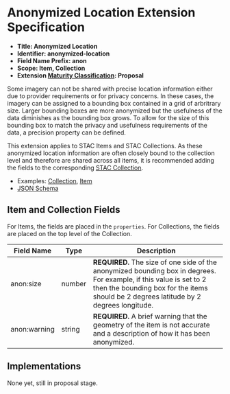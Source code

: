 # Anonymized Location Extension Specification

- **Title: Anonymized Location**
- **Identifier: anonymized-location**
- **Field Name Prefix: anon**
- **Scope: Item, Collection**
- **Extension [Maturity Classification](../README.md#extension-maturity): Proposal**

Some imagery can not be shared with precise location information either due to provider requirements or for privacy concerns.
In these cases, the imagery can be assigned to a bounding box contained in a grid of arbritrary size.
Larger bounding boxes are more anonymized but the usefulness of the data diminishes as the bounding box grows.
To allow for the size of this bounding box to match the privacy and usefulness requirements of the data, a precision property can be defined.

This extension applies to STAC Items and STAC Collections.
As these anonymized location information are often closely bound to the collection level and therefore are shared across all items,
it is recommended adding the fields to the corresponding [STAC Collection](../../collection-spec/README.md).

- Examples: [Collection](examples/collection.json), [Item](examples/item.json)
- [JSON Schema](json-schema/schema.json)

## Item and Collection Fields

For Items, the fields are placed in the `properties`. For Collections, the fields are placed on the top level of the Collection.

| Field Name       | Type                 | Description |
| ---------------- | -------------------- | ----------- |
| anon:size        | number               | **REQUIRED.** The size of one side of the anonymized bounding box in degrees. For example, if this value is set to 2 then the bounding box for the items should be 2 degrees latitude by 2 degrees longitude.   |
| anon:warning     | string               | **REQUIRED.** A brief warning that the geometry of the item is not accurate and a description of how it has been anonymized. |

## Implementations

None yet, still in proposal stage.
